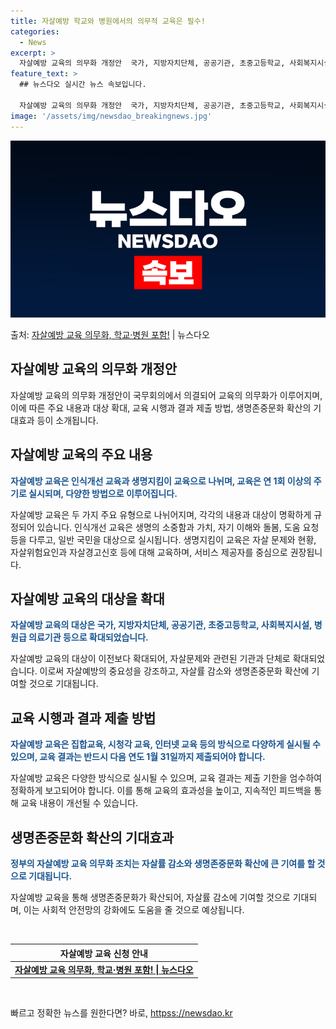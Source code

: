 ```yaml
---
title: 자살예방 학교와 병원에서의 의무적 교육은 필수!
categories:
  - News
excerpt: >
  자살예방 교육의 의무화 개정안  국가, 지방자치단체, 공공기관, 초중고등학교, 사회복지시설, 병원급 의료기관…
feature_text: >
  ## 뉴스다오 실시간 뉴스 속보입니다.

  자살예방 교육의 의무화 개정안  국가, 지방자치단체, 공공기관, 초중고등학교, 사회복지시설, 병원급 의료기관…
image: '/assets/img/newsdao_breakingnews.jpg'
---
```


![뉴스다오 속보](/assets/img/newsdao_breakingnews.jpg)

<p>출처: <a href="httpss://newsdao.kr/4688" rel="dofollow">자살예방 교육 의무화, 학교·병원 포함!</a> | 뉴스다오</p>

<h2 data-ke-size="size26">자살예방 교육의 의무화 개정안</h2>
자살예방 교육의 의무화 개정안이 국무회의에서 의결되어 교육의 의무화가 이루어지며, 이에 따른 주요 내용과 대상 확대, 교육 시행과 결과 제출 방법, 생명존중문화 확산의 기대효과 등이 소개됩니다.

<h2 data-ke-size="size26">자살예방 교육의 주요 내용</h2>
<b><span style="color: #1a5490;">자살예방 교육은 인식개선 교육과 생명지킴이 교육으로 나뉘며, 교육은 연 1회 이상의 주기로 실시되며, 다양한 방법으로 이루어집니다.</span></b>

자살예방 교육은 두 가지 주요 유형으로 나뉘어지며, 각각의 내용과 대상이 명확하게 규정되어 있습니다. 인식개선 교육은 생명의 소중함과 가치, 자기 이해와 돌봄, 도움 요청 등을 다루고, 일반 국민을 대상으로 실시됩니다. 생명지킴이 교육은 자살 문제와 현황, 자살위험요인과 자살경고신호 등에 대해 교육하며, 서비스 제공자를 중심으로 권장됩니다.

<h2 data-ke-size="size26">자살예방 교육의 대상을 확대</h2>
<b><span style="color: #1a5490;">자살예방 교육의 대상은 국가, 지방자치단체, 공공기관, 초중고등학교, 사회복지시설, 병원급 의료기관 등으로 확대되었습니다.</span></b>

자살예방 교육의 대상이 이전보다 확대되어, 자살문제와 관련된 기관과 단체로 확대되었습니다. 이로써 자살예방의 중요성을 강조하고, 자살률 감소와 생명존중문화 확산에 기여할 것으로 기대됩니다.

<h2 data-ke-size="size26">교육 시행과 결과 제출 방법</h2>
<b><span style="color: #1a5490;">자살예방 교육은 집합교육, 시청각 교육, 인터넷 교육 등의 방식으로 다양하게 실시될 수 있으며, 교육 결과는 반드시 다음 연도 1월 31일까지 제출되어야 합니다.</span></b>

자살예방 교육은 다양한 방식으로 실시될 수 있으며, 교육 결과는 제출 기한을 엄수하여 정확하게 보고되어야 합니다. 이를 통해 교육의 효과성을 높이고, 지속적인 피드백을 통해 교육 내용이 개선될 수 있습니다.

<h2 data-ke-size="size26">생명존중문화 확산의 기대효과</h2>
<b><span style="color: #1a5490;">정부의 자살예방 교육 의무화 조치는 자살률 감소와 생명존중문화 확산에 큰 기여를 할 것으로 기대됩니다.</span></b>

자살예방 교육을 통해 생명존중문화가 확산되어, 자살률 감소에 기여할 것으로 기대되며, 이는 사회적 안전망의 강화에도 도움을 줄 것으로 예상됩니다.

<p data-ke-size="size16">&nbsp;</p>
<table>
	<thead>
		<tr>
			<th style="text-align: center;">자살예방 교육 신청 안내</th>
		</tr>
	</thead>
	<tbody>
		<tr>
			<td style="text-align: center; height: 17px;"><b><a href="httpss://newsdao.kr/4688">자살예방 교육 의무화, 학교·병원 포함! | 뉴스다오</a></b></td>
		</tr>
	</tbody>
</table>
<p data-ke-size="size16">&nbsp;</p> 

빠르고 정확한 뉴스를 원한다면? 바로, <a href="httpss://newsdao.kr" rel="dofollow">httpss://newsdao.kr</a>


